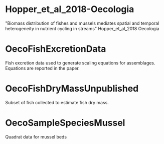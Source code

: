 # Hopper_et_al_2018-Oecologia
"Biomass distribution of fishes and mussels mediates spatial and temporal heterogeneity in nutrient cycling in streams" Hopper_et_al_2018 Oecologia

# OecoFishExcretionData
Fish excretion data used to generate scaling equations for assemblages. Equations are reported in the paper.

# OecoFishDryMassUnpublished
Subset of fish collected to estimate fish dry mass. 

# OecoSampleSpeciesMussel
Quadrat data for mussel beds

